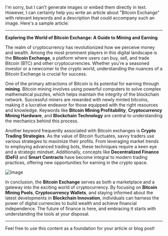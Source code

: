 I'm sorry, but I can't generate images or embed them directly in text. However, I can certainly help you write an article about "Bitcoin Exchange" with relevant keywords and a description that could accompany such an image. Here's a sample article:

---

**Exploring the World of Bitcoin Exchange: A Guide to Mining and Earning**

The realm of cryptocurrency has revolutionized how we perceive money and wealth. Among the most prominent players in this digital landscape is the **Bitcoin Exchange**, a platform where users can buy, sell, and trade Bitcoin (BTC) and other cryptocurrencies. Whether you're a seasoned investor or a newcomer to the crypto world, understanding the nuances of a Bitcoin Exchange is crucial for success.

One of the primary attractions of Bitcoin is its potential for earning through **mining**. Bitcoin mining involves using powerful computers to solve complex mathematical puzzles, which helps maintain the integrity of the blockchain network. Successful miners are rewarded with newly minted bitcoins, making it a lucrative endeavor for those equipped with the right resources and knowledge. Keywords like **Bitcoin Mining Profitability**, **Cryptocurrency Mining Hardware**, and **Blockchain Technology** are central to understanding the mechanics behind this process.

Another keyword frequently associated with Bitcoin exchanges is **Crypto Trading Strategies**. As the value of Bitcoin fluctuates, savvy traders use various strategies to maximize their profits. From leveraging market trends to employing advanced trading bots, these techniques require a keen eye and a strategic mindset. Additionally, concepts like **Decentralized Finance (DeFi)** and **Smart Contracts** have become integral to modern trading practices, offering new opportunities for earning in the crypto space.

![Image](https://github.com/user-attachments/assets/b6e7b7a2-655e-4d44-8baa-20c566a3cb65)

In conclusion, the **Bitcoin Exchange** serves as both a marketplace and a gateway into the exciting world of cryptocurrency. By focusing on **Bitcoin Mining Pools**, **Cryptocurrency Wallets**, and staying informed about the latest developments in **Blockchain Innovation**, individuals can harness the power of digital currencies to build wealth and achieve financial independence. The future of finance is here, and embracing it starts with understanding the tools at your disposal.

---

Feel free to use this content as a foundation for your article or blog post!